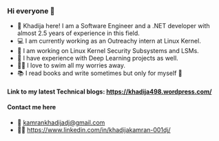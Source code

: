 ### Hi everyone 👋

- 🔭 Khadija here! I am a Software Engineer and a .NET developer with almost 2.5 years of experience in this field.
- 💻 I am currently working as an Outreachy intern at Linux Kernel. 
- 🌱 I am working on Linux Kernel Security Subsystems and LSMs.
- 👾 I have experience with Deep Learning projects as well.
- 🏊‍♂️ I love to swim all my worries away.
- 📚 I read books and write sometimes but only for myself :see_no_evil:

#### Link to my latest Technical blogs: https://khadija498.wordpress.com/
#### Contact me here
 - 📧 kamrankhadijadj@gmail.com
 - 💁‍♀️ https://www.linkedin.com/in/khadijakamran-001dj/
